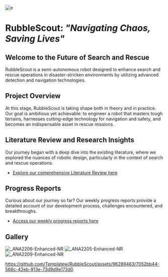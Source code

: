 ![e](https://github.com/Templatew/RubbleScout/assets/96289463/78a19e4e-31b0-42a9-b263-804721911812)



# RubbleScout: *"Navigating Chaos, Saving Lives"*

## Welcome to the Future of Search and Rescue

RubbleScout is a semi-autonomous robot designed to enhance search and rescue operations in disaster-stricken environments by utilizing advanced detection and navigation technologies.

## Project Overview

At this stage, RubbleScout is taking shape both in theory and in practice. Our goal is ambitious yet achievable: to engineer a robot that masters tough terrains, harnesses cutting-edge technology for navigation and safety, and becomes an indispensable asset in rescue missions.

## Literature Review and Research Insights

Our journey began with a deep dive into the existing literature, where we explored the nuances of robotic design, particularly in the context of search and rescue operations.

* [Explore our comprehensive Literature Review here](https://github.com/Templatew/RubbleScout/blob/main/Docs/Literature%20Review/Literature-Review-for-RubbleScout.pdf)

## Progress Reports

Curious about our journey so far? Our weekly progress reports provide a detailed account of our development process, challenges encountered, and breakthroughs.

* [Access our weekly progress reports here](https://github.com/Templatew/RubbleScout/tree/main/Docs/Weekly%20Reports)

## Gallery

![_ANA2206-Enhanced-NR](https://github.com/Templatew/RubbleScout/assets/96289463/67c7b737-274d-427e-b925-bb0a3e7f6b94)
![_ANA2205-Enhanced-NR](https://github.com/Templatew/RubbleScout/assets/96289463/f1961649-e31f-41e6-a3cf-8d939e31c39a)
![_ANA2209-Enhanced-NR](https://github.com/Templatew/RubbleScout/assets/96289463/70f0e853-9d22-4ceb-b1ee-a33c04ef1b1e)





https://github.com/Templatew/RubbleScout/assets/96289463/7052bb44-568c-42eb-913e-73d9d9e173d0














